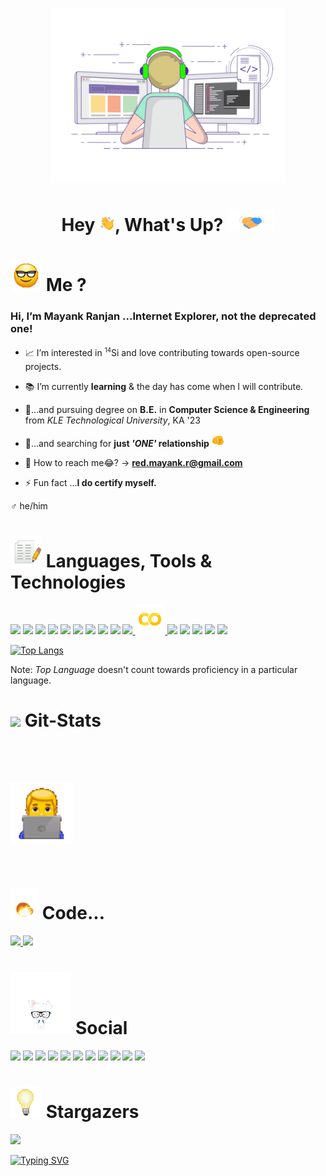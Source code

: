 <p align="center">
    <a href="">
        <img title="" alt="" src="https://github.com/itsMeBuddy/itsMeBuddy/blob/main/gifs/y.gif" width=auto height="280px">
    </a>
</p>

<h1 align="center"> Hey <img src="https://github.com/itsMeBuddy/itsMeBuddy/blob/main/light_weight/wave.gif" width=auto height="25px" >, What's Up? <img src="https://github.com/itsMeBuddy/itsMeBuddy/blob/main/gifs/Handshake.gif" width=auto height="35px" /></h1>

# <img src="https://github.com/itsMeBuddy/itsMeBuddy/blob/main/light_weight/kaalaChasma.gif" width="50px" height=auto > Me ?

<!-- - <a href="" <img src="https://github.com/itsMeBuddy/itsMeBuddy/blob/main/gifs/Handshake.gif"/><a> -->

<h3> Hi, I’m Mayank Ranjan ...Internet Explorer, not the deprecated one! </h3>

- 📈 I’m interested in <sup><small>14</small></sup>Si and love contributing towards open-source projects.

- 📚 I’m currently **learning** & the day has come when I will contribute.

- 🥱...and pursuing degree on **B.E.** in **Computer Science & Engineering** from _KLE Technological University_, KA '23

- 👧...and searching for **just _'ONE'_ relationship** <img src="https://github.com/itsMeBuddy/itsMeBuddy/blob/main/light_weight/you.gif" width="20px" height=auto />
- 📮 How to reach me😂? -> **red.mayank.r@gmail.com**

- ⚡ Fun fact ...**I do certify myself.**

♂ he/him

# <img src="https://github.com/itsMeBuddy/itsMeBuddy/blob/main/light_weight/lang.gif" width="50px" height=auto /> Languages, Tools & Technologies

<p align="left">
    <a title="C++17"        href="https://cplusplus.com/">                                          <img src="https://img.icons8.com/color/48/000000/c-plus-plus-logo.png"/></a>
    <a title="Python"       href="https://www.python.org/">                                         <img src="https://img.icons8.com/color/48/000000/python--v1.png"/></a>
    <a title="HTML"         href="https://html.com/">                                               <img src="https://img.icons8.com/color/48/000000/html-5--v1.png"/></a>
    <a title="CSS"          href="https://css-tricks.com/">                                         <img src="https://img.icons8.com/color/48/000000/css3.png"/></a>
    <!-- <a title="JavaScript"   href="https://www.javascript.com/">                                     <img src="https://img.icons8.com/color/48/000000/javascript--v1.png"/></a> -->
    <a title="vmware"       href="https://www.vmware.com/in.html">                                  <img src="https://img.icons8.com/fluency/48/000000/old-vmware-logo.png"/></a>
    <a title="OpenStack"    href="https://www.openstack.org/">                                      <img src="https://img.icons8.com/color/48/000000/openstack.png"/></a>
    <a title="vscode"       href="https://code.visualstudio.com/">                                  <img src="https://img.icons8.com/color/48/000000/visual-studio--v2.png"/></a>
    <a title="jupyter"      href="https://jupyter.org/">                                            <img src="https://img.icons8.com/fluency/48/000000/jupyter.png"/></a>
    <a title="ANACONDA"     href="https://www.anaconda.com/">                                       <img src="https://img.icons8.com/fluency/48/000000/anaconda--v2.png"/></a>
    <a title="TensorFlow"   href="https://www.tensorflow.org/">                                     <img src="https://img.icons8.com/color/48/000000/tensorflow.png"/>
    <a title="Colab"        href="https://colab.research.google.com/">                              <img src="https://github.com/itsMeBuddy/itsMeBuddy/blob/main/icons/colab.png"/> 
    <a title="Git"          href="https://git-scm.com/">                                            <img src="https://img.icons8.com/color/48/000000/git.png"/></a>
    <a title="GitHub"       href="https://github.com/">                                             <img src="https://img.icons8.com/fluency/48/000000/github.png"/></a>
    <a title="hp"           href="https://www.hp.com/in-en/home.html">                              <img src="https://img.icons8.com/color/48/000000/hp.png"/></a>
    <a title="Windows 10"   href="https://www.microsoft.com/en-in/software-download/windows10">     <img src="https://img.icons8.com/color/48/000000/windows-10.png"/></a>
    <a title="Linux Mint"   href="https://linuxmint.com/">                                          <img src="https://img.icons8.com/color/48/000000/linux-mint.png"/></a>
    <!-- <a title="" href=""><img src=""/></a> -->
    <!-- <a title="" href=""><img src=""/></a> -->
    <!-- <a title="" href=""><img src=""/></a> -->

</p>

[![Top Langs](https://github-readme-stats.vercel.app/api/top-langs/?username=itsMeBuddy&theme=github_dark&hide_border=true&langs_count=5&layout=compact)](https://github.com/anuraghazra/github-readme-stats)

Note: _Top Language_ doesn't count towards proficiency in a particular language.

# <img src="https://github.com/itsMeBuddy/itsMeBuddy/blob/main/gifs/upDown.gif" width=auto height="50px"> Git-Stats

<p align="center">
    <a href="https://streak-stats.demolab.com?user=itsMeBuddy&theme=github-dark-blue&hide_border=false&date_format=M%20j%5B%2C%20Y%5D">
        <img title="" alt="" src="https://streak-stats.demolab.com?user=itsMeBuddy&theme=github-dark-blue&hide_border=false&date_format=M%20j%5B%2C%20Y%5D"/>
    </a>
</p>
<p>
    <a href="https://github-readme-stats.vercel.app/api?username=itsMeBuddy&show_icons=true&theme=github_dark&hide_border=true">
        <img title="" alt="" src="https://github-readme-stats.vercel.app/api?username=itsMeBuddy&show_icons=true&theme=github_dark&hide_border=true"/>
    </a>
</p>

<p>
    <a>
        <img src="https://github.com/itsMeBuddy/itsMeBuddy/blob/main/light_weight/men.gif" width=100px height="100px" align="center">
    </a>
</p>
<p align="center">
    <a href="https://activity-graph.herokuapp.com/graph?username=itsMeBuddy&bg_color=0D1117&color=529BED&line=529BED&point=000000&hide_border=true">
        <img title="" alt="" src="https://activity-graph.herokuapp.com/graph?username=itsMeBuddy&bg_color=0D1117&color=529BED&line=529BED&point=000000&hide_border=true"/>
    </a>
</p>


# <img src="https://github.com/itsMeBuddy/itsMeBuddy/blob/main/gifs/blast.gif" width=auto height="50px"> Code...


<p align="left">
    <a href="https://leetcode.com/red_mayankr/" target="_blank">
        <img width=45% src="https://leetcard.jacoblin.cool/red_mayankr?ext=heatmap"/>
    </a>
    <a href="https://www.codechef.com/users/m_ayankr" target="_blank">
        <img width=50% src="https://cp-cards.herokuapp.com/?name=m_ayankr&codeforces=m_ayankr&codechef=m_ayankr"/>
    </a>
</p>



<!-- ... -->
# <img src="https://github.com/itsMeBuddy/itsMeBuddy/blob/main/gifs/social.gif" width=auto height="100px"> Social
<p align="left">
    <a title="Instagram"    href="https://www.instagram.com/m.ayank.r/">                    <img src="https://img.icons8.com/3d-fluency/48/000000/instagram-new.png"/></a>
    <a title="Facebook"     href="https://www.facebook.com/mayank.ranjan.96742/">           <img src="https://img.icons8.com/color/48/000000/facebook-new.png"/></a>
    <a title="WhatsApp"     href="https://wa.me/qr/Q37WYU3F6KBWL1">                         <img src="https://img.icons8.com/color/48/000000/whatsapp.png"/></a>
    <a title="Snapchat"     href="https://www.snapchat.com/add/m_ranjan21">                 <img src="https://img.icons8.com/color/48/000000/snapchat-circled-logo.png"/></a>
    <a title="Telegram"     href="https://t.me/aila_jaadu">                                 <img src="https://img.icons8.com/color/48/000000/telegram-app.png"/></a>
    <a title="Reddit"       href="https://www.reddit.com/user/BillageAreaPupil">            <img src="https://img.icons8.com/doodle/48/000000/reddit--v4.png"/></a>
    <a title="Twitter"      href="https://twitter.com/mayankranjan03">                      <img src="https://img.icons8.com/color/48/000000/twitter--v2.png"/></a>
    <a title="Twitch"       href="https://www.twitch.tv/m_ayank_r">                         <img src="https://img.icons8.com/3d-fluency/48/000000/3d-fluency-twitch.png"/></a>
    <a title="Discord"      href="https://discord.com/users/687016247258513454">            <img src="https://img.icons8.com/color/48/000000/discord-logo.png"/></a>
    <a title="Steam"        href="https://steamcommunity.com/profiles/76561198936257880/">  <img src="https://img.icons8.com/fluency/48/000000/steam.png"/></a>
    <a title="LinkedIn"     href="https://www.linkedin.com/in/itsMeBuddy/">                 <img src="https://img.icons8.com/color/48/000000/linkedin.png"/></a>
</p>



<!-- ... -->

# <img src="https://github.com/itsMeBuddy/itsMeBuddy/blob/main/light_weight/bulb.gif" width=auto height="50px"> Stargazers

<a href="https://github.com/itsMeBuddy/">
    <img src="https://komarev.com/ghpvc/?username=itsMeBuddy">
</a>



[![Typing SVG](https://readme-typing-svg.herokuapp.com?font=Google+Sans&size=15&pause=1000&width=435&lines=I+don't+drink+coffee+%E2%98%95)](https://git.io/typing-svg)
